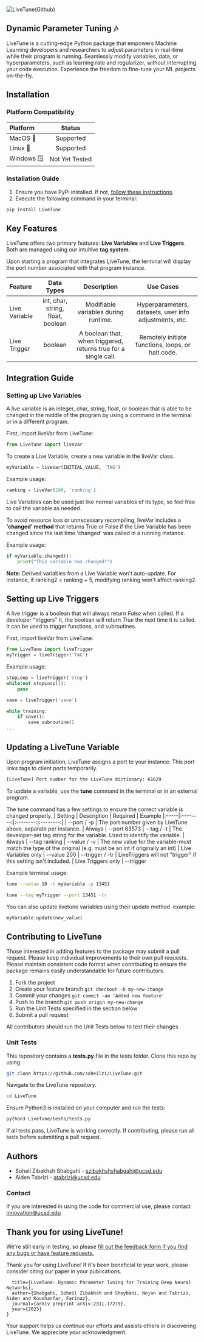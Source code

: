 ![LiveTune(Github)](https://github.com/soheilzi/LiveTune/assets/33820269/e87062c0-2d1c-4b23-a3a5-6eed7d07fa18)
## Dynamic Parameter Tuning 🎶

LiveTune is a cutting-edge Python package that empowers Machine Learning developers and researchers to adjust parameters in real-time while their program is running. Seamlessly modify variables, data, or hyperparameters, such as learning rate and regularizer, without interrupting your code execution. Experience the freedom to fine-tune your ML projects on-the-fly.

## Installation

### Platform Compatibility

| Platform | Status |
|:--------|:------:|
| MacOS 🍎 | Supported |
| Linux 🐧 | Supported |
| Windows 🪟 | Not Yet Tested |

### Installation Guide

1. Ensure you have PyPi installed. If not, [follow these instructions](https://packaging.python.org/en/latest/tutorials/installing-packages/).
2. Execute the following command in your terminal:
```bash
pip install LiveTune
```

## Key Features

LiveTune offers two primary features: **Live Variables** and **Live Triggers**. Both are managed using our intuitive **tag system**.

Upon starting a program that integrates LiveTune, the terminal will display the port number associated with that program instance.

| Feature | Data Types | Description | Use Cases |
|:-------|:----------:|:-----------:|:---------:|
| Live Variable | int, char, string, float, boolean | Modifiable variables during runtime. | Hyperparameters, datasets, user info adjustments, etc. |
| Live Trigger | boolean | A boolean that, when triggered, returns true for a single call. | Remotely initiate functions, loops, or halt code. |


## Integration Guide

### Setting up Live Variables 
A live variable is an integer, char, string, float, or boolean that is able to be changed in the middle of the program by using a command in the terminal or in a different program.

First, import liveVar from LiveTune:
```python
from LiveTune import liveVar
```

To create a Live Variable, create a new variable in the liveVar class.

```python
myVariable = liveVar(INITIAL_VALUE, 'TAG')
```

Example usage:
```python
ranking = liveVar(100, 'ranking')
```

Live Variables can be used just like normal variables of its type, so feel free to call the variable as needed. 

To avoid resource loss or unnecessary recompiling, liveVar includes a **'changed' method** that returns True or False if the Live Variable has been changed since the last time 'changed' was called in a running instance. 

Example usage:
```python
if myVariable.changed():
    print("This variable has changed!")
```


**Note:** Derived variables from a Live Variable won't auto-update. For instance, if ranking2 = ranking + 5, modifying ranking won't affect ranking2.

## Setting up Live Triggers
A live trigger is a boolean that will always return *False* when called. If a developer "triggers" it, the boolean will return *True* the next time it is called. It can be used to trigger functions, and subroutines. 

First, import liveVar from LiveTune:
```python
from LiveTune import liveTrigger
myTrigger = liveTrigger('TAG')
```

Example usage:
```python
stopLoop = liveTrigger('stop')
while(not stopLoop()):
    pass
```

```python
save = liveTrigger('save')

while training:
    if save():
        save_subroutine()
...
```

## Updating a LiveTune Variable

Upon program initiation, LiveTune assigns a port to your instance. This port links tags to client ports temporarily.
```bash
[LiveTune] Port number for the LiveTune dictionary: 61629
```

To update a variable, use the **tune** command in the terminal or in an external program.


The tune command has a few settings to ensure the correct variable is changed properly.
| Setting | Description | Required | Example
|:-----|:--------:|:--------:|:--------:|
| --port / -p | The port number given by LiveTune above, separate per instance. | Always | --port 63573
| --tag / -t | The developer-set tag string for the variable. Used to identify the variable. | Always | --tag ranking
| --value / -v | The new value for the variable-must match the type of the original (e.g. must be an int if originally an int) | Live Variables only | --value 200
| --trigger / -tr |  LiveTriggers will not "trigger" if this setting isn't included. | Live Triggers only | --trigger

Example terminal usage:
```bash 
tune --value 10 -t myVariable -p 13451
```

```bash 
tune --tag myTrigger --port 13451 -tr
```

You can also update livetune variables using their update method.
example:
```python
myVariable.update(new_value)
```


## Contributing to LiveTune
Those interested in adding features to the package may submit a pull request. Please keep individual improvements to their own pull requests.
Please maintain consistent code format when contributing to ensure the package remains easily understandable for future contributors.

1. Fork the project
2. Create your feature branch `git checkout -b my-new-change`
3. Commit your changes `git commit -am 'Added new feature'`
4. Push to the branch `git push origin my-new-change`
5. Run the Unit Tests specified in the section below
6. Submit a pull request

All contributors should run the Unit Tests below to test their changes.


### Unit Tests

This repository contains a **tests.py** file in the tests folder. Clone this repo by using:
```bash
git clone https://github.com/soheilzi/LiveTune.git
```

Navigate to the LiveTune repository.
```bash
cd LiveTune
```

Ensure Python3 is installed on your computer and run the tests:
```bash
python3 LiveTune/tests/tests.py
```

If all tests pass, LiveTune is working correctly. If contributing, please run all tests before submitting a pull request.

## Authors

- Soheil Zibakhsh Shabgahi - [szibakhshshabgahi@ucsd.edu](mailto:szibakhshshabgahi@ucsd.edu)
- Aiden Tabrizi - [atabrizi@ucsd.edu](mailto:atabrizi@ucsd.edu)

### Contact
If you are interested in using the code for commercial use, please contact [innovation@ucsd.edu](mailto:innovation@ucsd.edu)

## Thank you for using LiveTune!
We're still early in testing, so please [fill out the feedback form if you find any bugs or have feature requests.](https://docs.google.com/forms/d/e/1FAIpQLSfHbM8Jy8w8EDZu_mEV0pH2qtqn3jplsB45KlmVsj6LORrBQQ/viewform?usp=sf_link)

Thank you for using LiveTune! If it's been beneficial to your work, please consider citing our paper in your publications. 
```@article{shabgahi2023livetune,
  title={LiveTune: Dynamic Parameter Tuning for Training Deep Neural Networks},
  author={Shabgahi, Soheil Zibakhsh and Sheybani, Nojan and Tabrizi, Aiden and Koushanfar, Farinaz},
  journal={arXiv preprint arXiv:2311.17279},
  year={2023}
}
```
Your support helps us continue our efforts and assists others in discovering LiveTune. We appreciate your acknowledgment.
